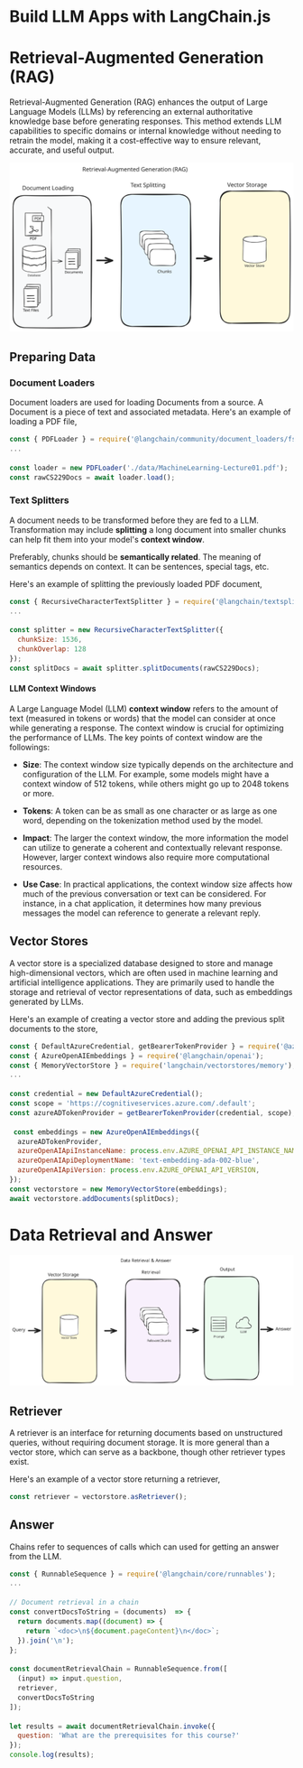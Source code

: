 Build LLM Apps with LangChain.js
======================================

# Retrieval-Augmented Generation (RAG)
Retrieval-Augmented Generation (RAG) enhances the output of Large Language Models (LLMs) by referencing an external 
authoritative knowledge base before generating responses. This method extends LLM capabilities to specific domains 
or internal knowledge without needing to retrain the model, making it a cost-effective way to ensure relevant, 
accurate, and useful output.

![](./img/rag.svg)

## Preparing Data

### Document Loaders
Document loaders are used for loading Documents from a source. A Document is a piece of text and associated metadata.
Here's an example of loading a PDF file,

```javascript
const { PDFLoader } = require('@langchain/community/document_loaders/fs/pdf');
...

const loader = new PDFLoader('./data/MachineLearning-Lecture01.pdf');
const rawCS229Docs = await loader.load();
```
### Text Splitters
A document needs to be transformed before they are fed to a LLM. Transformation may include **splitting** a long document
into smaller chunks can help fit them into your model's **context window**.

Preferably, chunks should be **semantically related**. The meaning of semantics depends on context. It can be sentences,
special tags, etc.

Here's an example of splitting the previously loaded PDF document,
```javascript
const { RecursiveCharacterTextSplitter } = require('@langchain/textsplitters');
...

const splitter = new RecursiveCharacterTextSplitter({
  chunkSize: 1536,
  chunkOverlap: 128
});
const splitDocs = await splitter.splitDocuments(rawCS229Docs);
```

#### LLM Context Windows
A Large Language Model (LLM) **context window** refers to the amount of text (measured in tokens or words) that the 
model can consider at once while generating a response. The context window is crucial for optimizing the
performance of LLMs. The key points of context window are the followings:

 - **Size**: The context window size typically depends on the architecture and configuration of the LLM. 
For example, some models might have a context window of 512 tokens, while others might go up to 2048 tokens or more.

 - **Tokens**: A token can be as small as one character or as large as one word, depending on the tokenization method 
used by the model.

 - **Impact**: The larger the context window, the more information the model can utilize to generate a coherent and 
contextually relevant response. However, larger context windows also require more computational resources.

 - **Use Case**: In practical applications, the context window size affects how much of the previous conversation or 
text can be considered. For instance, in a chat application, it determines how many previous messages the model can 
reference to generate a relevant reply.

## Vector Stores
A vector store is a specialized database designed to store and manage high-dimensional vectors, 
which are often used in machine learning and artificial intelligence applications. They are primarily used to handle 
the storage and retrieval of vector representations of data, such as embeddings generated by LLMs.

Here's an example of creating a vector store and adding the previous split documents to the store,
```javascript
const { DefaultAzureCredential, getBearerTokenProvider } = require('@azure/identity');
const { AzureOpenAIEmbeddings } = require('@langchain/openai');
const { MemoryVectorStore } = require('langchain/vectorstores/memory');
...

const credential = new DefaultAzureCredential();
const scope = 'https://cognitiveservices.azure.com/.default';
const azureADTokenProvider = getBearerTokenProvider(credential, scope);

 const embeddings = new AzureOpenAIEmbeddings({
  azureADTokenProvider,
  azureOpenAIApiInstanceName: process.env.AZURE_OPENAI_API_INSTANCE_NAME,
  azureOpenAIApiDeploymentName: 'text-embedding-ada-002-blue',
  azureOpenAIApiVersion: process.env.AZURE_OPENAI_API_VERSION,
});
const vectorstore = new MemoryVectorStore(embeddings);
await vectorstore.addDocuments(splitDocs);
```

# Data Retrieval and Answer
![](./img/data-retrieval-answer.svg)

## Retriever
A retriever is an interface for returning documents based on unstructured queries, without requiring document storage. 
It is more general than a vector store, which can serve as a backbone, though other retriever types exist.

Here's an example of a vector store returning a retriever,
```javascript
const retriever = vectorstore.asRetriever();
```

## Answer
Chains refer to sequences of calls which can used for getting an answer from the LLM. 


```javascript
const { RunnableSequence } = require('@langchain/core/runnables');
...

// Document retrieval in a chain
const convertDocsToString = (documents)  => {
  return documents.map((document) => {
    return `<doc>\n${document.pageContent}\n</doc>`;
  }).join('\n');
};

const documentRetrievalChain = RunnableSequence.from([
  (input) => input.question,
  retriever,
  convertDocsToString
]);

let results = await documentRetrievalChain.invoke({
  question: 'What are the prerequisites for this course?'
});
console.log(results);
```

